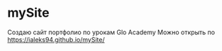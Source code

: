 # mySite
Создаю сайт портфолио по урокам Glo Academy 
Можно открыть по https://ialeks94.github.io/mySite/
